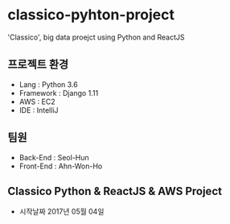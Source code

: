 # classico-pyhton-project
'Classico', big data proejct using Python and ReactJS

## 프로젝트 환경
  - Lang : Python 3.6
  - Framework : Django 1.11
  - AWS : EC2
  - IDE : IntelliJ

## 팀원 
  - Back-End : Seol-Hun
  - Front-End : Ahn-Won-Ho

## Classico Python & ReactJS & AWS Project


- 시작날짜 2017년 05월 04일


